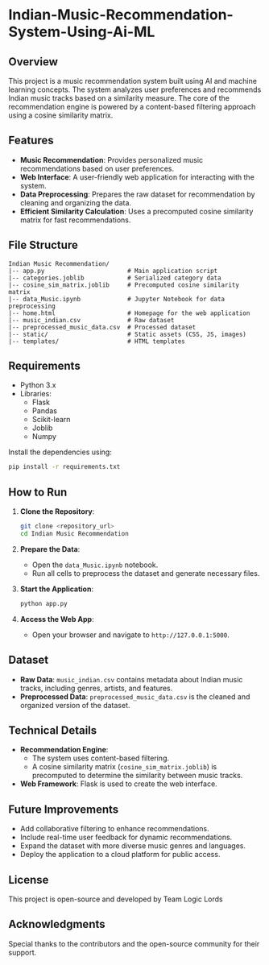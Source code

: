 # Indian-Music-Recommendation-System-Using-Ai-ML

## Overview
This project is a music recommendation system built using AI and machine learning concepts. The system analyzes user preferences and recommends Indian music tracks based on a similarity measure. The core of the recommendation engine is powered by a content-based filtering approach using a cosine similarity matrix.

## Features
- **Music Recommendation**: Provides personalized music recommendations based on user preferences.
- **Web Interface**: A user-friendly web application for interacting with the system.
- **Data Preprocessing**: Prepares the raw dataset for recommendation by cleaning and organizing the data.
- **Efficient Similarity Calculation**: Uses a precomputed cosine similarity matrix for fast recommendations.

## File Structure


```
Indian Music Recommendation/
|-- app.py                       # Main application script
|-- categories.joblib            # Serialized category data
|-- cosine_sim_matrix.joblib     # Precomputed cosine similarity matrix
|-- data_Music.ipynb             # Jupyter Notebook for data preprocessing
|-- home.html                    # Homepage for the web application
|-- music_indian.csv             # Raw dataset
|-- preprocessed_music_data.csv  # Processed dataset
|-- static/                      # Static assets (CSS, JS, images)
|-- templates/                   # HTML templates
```

## Requirements

- Python 3.x
- Libraries:
  - Flask
  - Pandas
  - Scikit-learn
  - Joblib
  - Numpy

Install the dependencies using:

```bash
pip install -r requirements.txt
```
## How to Run

1. **Clone the Repository**:

   ```bash
   git clone <repository_url>
   cd Indian Music Recommendation
   ```

2. **Prepare the Data**:

   - Open the `data_Music.ipynb` notebook.
   - Run all cells to preprocess the dataset and generate necessary files.

3. **Start the Application**:

   ```bash
   python app.py
   ```

4. **Access the Web App**:

   - Open your browser and navigate to `http://127.0.0.1:5000`.

## Dataset

- **Raw Data**: `music_indian.csv` contains metadata about Indian music tracks, including genres, artists, and features.
- **Preprocessed Data**: `preprocessed_music_data.csv` is the cleaned and organized version of the dataset.

## Technical Details

- **Recommendation Engine**:
  - The system uses content-based filtering.
  - A cosine similarity matrix (`cosine_sim_matrix.joblib`) is precomputed to determine the similarity between music tracks.
- **Web Framework**: Flask is used to create the web interface.

## Future Improvements

- Add collaborative filtering to enhance recommendations.
- Include real-time user feedback for dynamic recommendations.
- Expand the dataset with more diverse music genres and languages.
- Deploy the application to a cloud platform for public access.

## License

This project is open-source and developed by Team Logic Lords

## Acknowledgments
Special thanks to the contributors and the open-source community for their support. 
